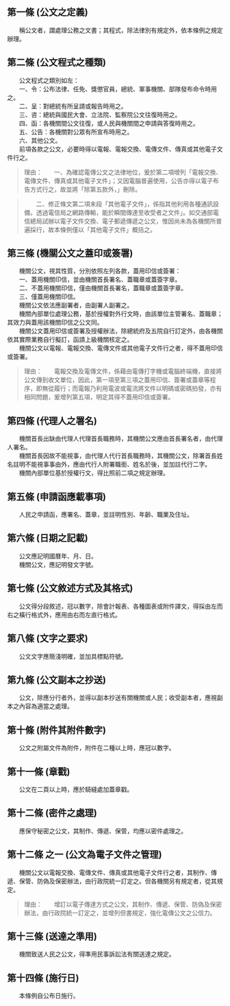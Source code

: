 第一條 (公文之定義)
-------------------
　　稱公文者，謂處理公務之文書；其程式，除法律別有規定外，依本條例之規定辦理。  


第二條 (公文程式之種類)
-----------------------
　　公文程式之類別如左：  
　　一、令：公布法律、任免、獎懲官員，總統、軍事機關、部隊發布命令時用之。  
　　二、呈：對總統有所呈請或報告時用之。  
　　三、咨：總統與國民大會、立法院、監察院公文往復時用之。  
　　四、函：各機關間公文往復，或人民與機關間之申請與答復時用之。  
　　五、公告：各機關對公眾有所宣布時用之。  
　　六、其他公文。  
　　前項各款之公文，必要時得以電報、電報交換、電傳文件、傳真或其他電子文件行之。  
> 理由：　　一、為確認電傳公文之法律地位，爰於第二項增列「電報交換、電傳文件、傳真或其他電子文件」；又因電腦普遍使用，公告亦得以電子布告方式行之，故並將「除第五款外，」刪除。

> 　　二、修正條文第二項末段「其他電子文件」，係指其他利用各種通訊設備，透過電信局之網路傳輸，能於瞬間傳達至收受者之文件」。如交通部電信總局試辦以電子文件交換、電子郵遞傳遞之公文，惟因尚未為各機關所普遍採行，故本條例僅以「其他電子文件」概括之。



第三條 (機關公文之蓋印或簽署)
-----------------------------
　　機關公文，視其性質，分別依照左列各款，蓋用印信或簽署：  
　　一、蓋用機關印信，並由機關首長署名、蓋職章或蓋簽字章。  
　　二、不蓋用機關印信，僅由機關首長署名，蓋職章或蓋簽字章。  
　　三、僅蓋用機關印信。  
　　機關公文依法應副署者，由副署人副署之。  
　　機關內部單位處理公務，基於授權對外行文時，由該單位主管署名、蓋職章；其效力與蓋用該機關印信之公文同。  
　　機關公文蓋用印信或簽署及授權辦法，除總統府及五院自行訂定外，由各機關依其實際業務自行擬訂，函請上級機關核定之。  
　　機關公文以電報、電報交換、電傳文件或其他電子文件行之者，得不蓋用印信或簽署。  
> 理由：　　電報交換及電傳文件，係藉由電傳打字機或電腦終端機，直接將公文傳到收文單位，因此，第一項至第三項之蓋用印信、簽署或蓋章等程序，即無從履行；而電報乃利用電波或電流將文件以明碼或密碼拍發，亦有相同問題，爰增列第五項，明定其得不蓋用印信或簽署。



第四條 (代理人之署名)
---------------------
　　機關首長出缺由代理人代理首長職務時，其機關公文應由首長署名者，由代理人署名。  
　　機關首長因故不能視事，由代理人代行首長職務時，其機關公文，除署首長姓名註明不能視事事由外，應由代行人附署職銜、姓名於後，並加註代行二字。  
　　機關內部單位基於授權行文，得比照前二項之規定辦理。  


第五條 (申請函應載事項)
-----------------------
　　人民之申請函，應署名、蓋章，並註明性別、年齡、職業及住址。  


第六條 (日期之記載)
-------------------
　　公文應記明國曆年、月、日。  
　　機關公文，應記明發文字號。  


第七條 (公文敘述方式及其格式)
-----------------------------
　　公文得分段敘述，冠以數字，除會計報表、各種圖表或附件譯文，得採由左而右之橫行格式外，應用由右而左直行格式。  


第八條 (文字之要求)
-------------------
　　公文文字應簡淺明確，並加具標點符號。  


第九條 (公文副本之抄送)
-----------------------
　　公文，除應分行者外，並得以副本抄送有關機關或人民；收受副本者，應視副本之內容為適當之處理。  


第十條 (附件其附件數字)
-----------------------
　　公文之附屬文件為附件，附件在二種以上時，應冠以數字。  


第十一條 (章戳)
---------------
　　公文在二頁以上時，應於騎縫處加蓋章戳。  


第十二條 (密件之處理)
---------------------
　　應保守秘密之公文，其制作、傳遞、保管，均應以密件處理之。  


第十二條 之一 (公文為電子文件之管理)
------------------------------------
　　機關公文以電報交換、電傳文件、傳真或其他電子文件行之者，其制作、傳遞、保管、防偽及保密辦法，由行政院統一訂定之。但各機關另有規定者，從其規定。  
> 理由：　　增訂以電子傳達方式之公文，其制作、傳遞、保管、防偽及保密辦法，由行政院統一訂定之，並增列但書規定，強化電傳公文之公信力。



第十三條 (送達之準用)
---------------------
　　機關致送人民之公文，得準用民事訴訟法有關送達之規定。  


第十四條 (施行日)
-----------------
　　本條例自公布日施行。